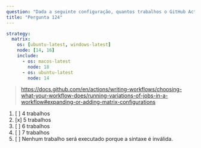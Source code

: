 ```yaml
---
question: "Dada a seguinte configuração, quantos trabalhos o GitHub Actions executará quando essa matriz for avaliada?"
title: "Pergunta 124"
---
```


```yaml
strategy:
  matrix:
    os: [ubuntu-latest, windows-latest]
    node: [14, 16]
    include:
      - os: macos-latest
        node: 18
      - os: ubuntu-latest
        node: 14
```

> https://docs.github.com/en/actions/writing-workflows/choosing-what-your-workflow-does/running-variations-of-jobs-in-a-workflow#expanding-or-adding-matrix-configurations

1. [ ] 4 trabalhos
1. [x] 5 trabalhos
1. [ ] 6 trabalhos
1. [ ] 7 trabalhos
1. [ ] Nenhum trabalho será executado porque a sintaxe é inválida.
